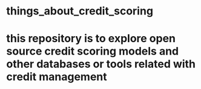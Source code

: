 # things_about_credit_scoring
# this repository is to explore open source credit scoring models and other databases or tools related with credit management
